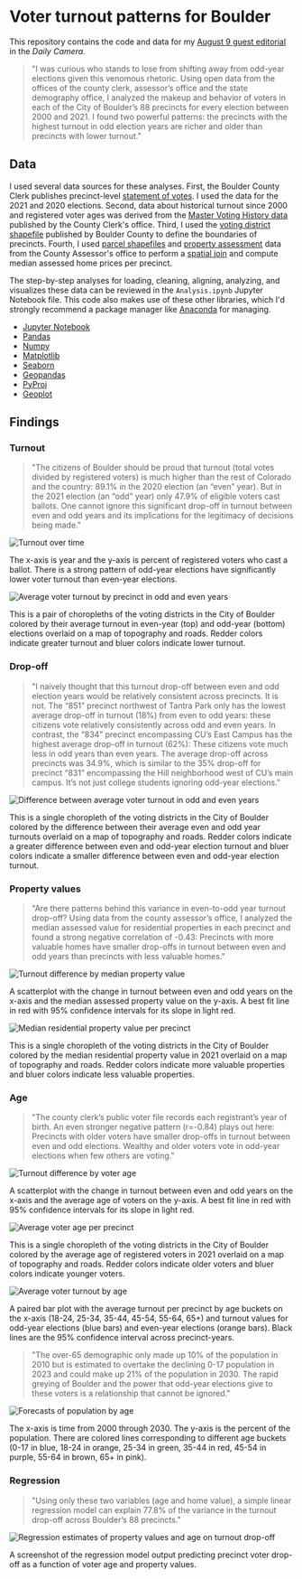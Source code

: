 # Voter turnout patterns for Boulder

This repository contains the code and data for my [August 9 guest editorial](https://www.dailycamera.com/2022/08/09/guest-opinion-brian-keegan-odd-election-years-are-temporal-gerrymandering/) in the *Daily Camera*. 

> "I was curious who stands to lose from shifting away from odd-year elections given this venomous rhetoric. Using open data from the offices of the county clerk, assessor’s office and the state demography office, I analyzed the makeup and behavior of voters in each of the City of Boulder’s 88 precincts for every election between 2000 and 2021. I found two powerful patterns: the precincts with the highest turnout in odd election years are richer and older than precincts with lower turnout."

## Data 
I used several data sources for these analyses. First, the Boulder County Clerk publishes precinct-level [statement of votes](https://bouldercounty.gov/elections/by-year/). I used the data for the 2021 and 2020 elections. Second, data about historical turnout since 2000 and registered voter ages was derived from the [Master Voting History data](https://bouldercounty.gov/elections/maps-and-data/data-access/#Registered-Voter-Data) published by the County Clerk's office. Third, I used the [voting district shapefile](https://opendata-bouldercounty.hub.arcgis.com/datasets/precincts/explore) published by Boulder County to define the boundaries of precincts. Fourth, I used [parcel shapefiles](https://opendata-bouldercounty.hub.arcgis.com/datasets/parcels) and [property assessment](https://bouldercounty.gov/property-and-land/assessor/data-download/) data from the County Assessor's office to perform a [spatial join](https://en.wikipedia.org/wiki/Spatial_join) and compute median assessed home prices per precinct.

The step-by-step analyses for loading, cleaning, aligning, analyzing, and visualizes these data can be reviewed in the `Analysis.ipynb` Jupyter Notebook file. This code also makes use of these other libraries, which I'd strongly recommend a package manager like [Anaconda](https://www.anaconda.com/products/individual) for managing.

* [Jupyter Notebook](https://jupyter.org/)
* [Pandas](https://pandas.pydata.org/)
* [Numpy](https://numpy.org/)
* [Matplotlib](https://matplotlib.org/)
* [Seaborn](https://seaborn.pydata.org/)
* [Geopandas](https://geopandas.org/en/stable/)
* [PyProj](https://pyproj4.github.io/pyproj/stable/)
* [Geoplot](https://residentmario.github.io/geoplot/index.html)

## Findings

### Turnout
> "The citizens of Boulder should be proud that turnout (total votes divided by registered voters) is much higher than the rest of Colorado and the country: 89.1% in the 2020 election (an “even” year). But in the 2021 election (an “odd” year) only 47.9% of eligible voters cast ballots. One cannot ignore this significant drop-off in turnout between even and odd years and its implications for the legitimacy of decisions being made."

![Turnout over time](turnout_over_time.png "Voter turnout from 2000 to 2021") 

The x-axis is year and the y-axis is percent of registered voters who cast a ballot. There is a strong pattern of odd-year elections have significantly lower voter turnout than even-year elections.

![Average voter turnout by precinct in odd and even years](precinct_avg_turnout_even_odd.png "Average voter turnout by precinct in odd and even years")

This is a pair of choropleths of the voting districts in the City of Boulder colored by their average turnout in even-year (top) and odd-year (bottom) elections overlaid on a map of topography and roads. Redder colors indicate greater turnout and bluer colors indicate lower turnout.

### Drop-off
> "I naively thought that this turnout drop-off between even and odd election years would be relatively consistent across precincts. It is not. The “851” precinct northwest of Tantra Park only has the lowest average drop-off in turnout (18%) from even to odd years: these citizens vote relatively consistently across odd and even years. In contrast, the “834” precinct encompassing CU’s East Campus has the highest average drop-off in turnout (62%): These citizens vote much less in odd years than even years. The average drop-off across precincts was 34.9%, which is similar to the 35% drop-off for precinct “831” encompassing the Hill neighborhood west of CU’s main campus. It’s not just college students ignoring odd-year elections."

![Difference between average voter turnout in odd and even years](precinct_turnout_diff.png "Difference between average voter turnout in odd and even years")

This is a single choropleth of the voting districts in the City of Boulder colored by the difference between their average even and odd year turnouts overlaid on a map of topography and roads. Redder colors indicate a greater difference between even and odd-year election turnout and bluer colors indicate a smaller difference between even and odd-year election turnout.

### Property values
> "Are there patterns behind this variance in even-to-odd year turnout drop-off? Using data from the county assessor’s office, I analyzed the median assessed value for residential properties in each precinct and found a strong negative correlation of -0.43: Precincts with more valuable homes have smaller drop-offs in turnout between even and odd years than precincts with less valuable homes."

![Turnout difference by median property value](voting_diff_res_value.png "Turnout difference by median property value")  

A scatterplot with the change in turnout between even and odd years on the x-axis and the median assessed property value on the y-axis. A best fit line in red with 95% confidence intervals for its slope in light red.

![Median residential property value per precinct](precinct_res_value.png "Median residential property value per precinct")  

This is a single choropleth of the voting districts in the City of Boulder colored by the median residential property value in 2021 overlaid on a map of topography and roads. Redder colors indicate more valuable properties and bluer colors indicate less valuable properties.

### Age
> "The county clerk’s public voter file records each registrant’s year of birth. An even stronger negative pattern (r=-0.84) plays out here: Precincts with older voters have smaller drop-offs in turnout between even and odd elections. Wealthy and older voters vote in odd-year elections when few others are voting."

![Turnout difference by voter age](voting_diff_age.png "Turnout difference by voter age")  

A scatterplot with the change in turnout between even and odd years on the x-axis and the average age of voters on the y-axis. A best fit line in red with 95% confidence intervals for its slope in light red.

![Average voter age per precinct](pct_avg_age.png "Average voter age per precinct")  

This is a single choropleth of the voting districts in the City of Boulder colored by the average age of registered voters in 2021 overlaid on a map of topography and roads. Redder colors indicate older voters and bluer colors indicate younger voters.

![Average voter turnout by age](turnout_by_age.png "Average voter turnout by age")  

A paired bar plot with the average turnout per precinct by age buckets on the x-axis (18-24, 25-34, 35-44, 45-54, 55-64, 65+) and turnout values for odd-year elections (blue bars) and even-year elections (orange bars). Black lines are the 95% confidence interval across precinct-years.

> "The over-65 demographic only made up 10% of the population in 2010 but is estimated to overtake the declining 0-17 population in 2023 and could make up 21% of the population in 2030. The rapid greying of Boulder and the power that odd-year elections give to these voters is a relationship that cannot be ignored."

![Forecasts of population by age](demographics_age.png "Forecasts of population by age")  

The x-axis is time from 2000 through 2030. The y-axis is the percent of the population. There are colored lines corresponding to different age buckets (0-17 in blue, 18-24 in orange, 25-34 in green, 35-44 in red, 45-54 in purple, 55-64 in brown, 65+ in pink).

### Regression
> "Using only these two variables (age and home value), a simple linear regression model can explain 77.8% of the variance in the turnout drop-off across Boulder’s 88 precincts."

![Regression estimates of property values and age on turnout drop-off](regression.png "Regression estimates of property values and age on turnout drop-off") 

A screenshot of the regression model output predicting precinct voter drop-off as a function of voter age and property values. 
